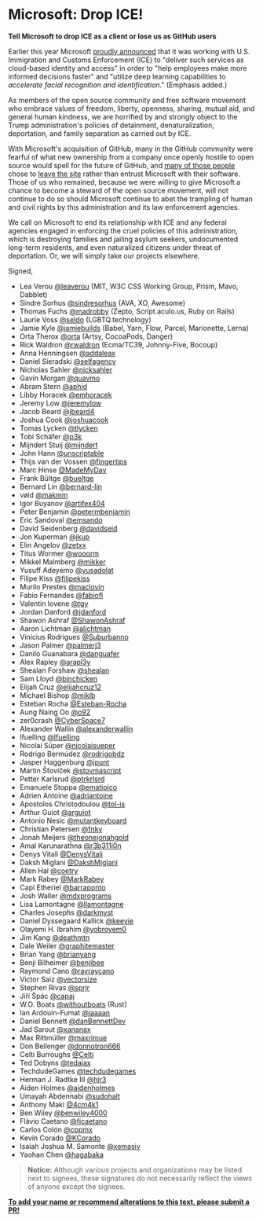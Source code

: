# Microsoft: Drop ICE!
**Tell Microsoft to drop ICE as a client or lose us as GitHub users**

Earlier this year Microsoft [proudly announced](https://blogs.msdn.microsoft.com/azuregov/2018/01/24/federal-agencies-continue-to-advance-capabilities-with-azure-government/) that it was working with U.S. Immigration and Customs Enforcement (ICE) to "deliver such services as cloud-based identity and access" in order to "help employees make more informed decisions faster" and "utilize deep learning capabilities to *accelerate facial recognition and identification*." (Emphasis added.)

As members of the open source community and free software movement who embrace values of freedom, liberty, openness, sharing, mutual aid, and general human kindness, we are horrified by and strongly object to the Trump administration's policies of detainment, denaturalization, deportation, and family separation as carried out by ICE.

With Microsoft's acquisition of GitHub, many in the GitHub community were fearful of what new ownership from a company once openly hostile to open source would spell for the future of GitHub, and [many of those people](https://www.bleepingcomputer.com/news/technology/gitlab-sees-huge-traffic-spike-after-news-of-microsoft-buying-github/) chose to [leave the site](https://docs.gitlab.com/ee/user/project/import/github.html) rather than entrust Microsoft with their software. Those of us who remained, because we were willing to give Microsoft a chance to become a steward of the open source movement, will not continue to do so should Microsoft continue to abet the trampling of human and civil rights by this administration and its law enforcement agencies.

We call on Microsoft to end its relationship with ICE and any federal agencies engaged in enforcing the cruel policies of this administration, which is destroying families and jailing asylum seekers, undocumented long-term residents, and even naturalized citizens under threat of deportation. Or, we will simply take our projects elsewhere.

Signed,

-  Lea Verou [@leaverou](https://github.com/leaverou) (MIT, W3C CSS Working Group, Prism, Mavo, Dabblet)
-  Sindre Sorhus [@sindresorhus](https://github.com/sindresorhus) (AVA, XO, Awesome)
-  Thomas Fuchs [@madrobby](https://github.com/madrobby) (Zepto, Script.aculo.us, Ruby on Rails)
-  Laurie Voss [@seldo](https://github.com/seldo) (LGBTQ.technology)
-  Jamie Kyle [@jamiebuilds](https://github.com/jamiebuilds) (Babel, Yarn, Flow, Parcel, Marionette, Lerna)
-  Orta Therox [@orta](https://github.com/orta) (Artsy, CocoaPods, Danger)
-  Rick Waldron [@rwaldron](https://github.com/rwaldron) (Ecma/TC39, Johnny-Five, Bocoup)
-  Anna Henningsen [@addaleax](https://github.com/addaleax)
-  Daniel Sieradski [@selfagency](https://github.com/selfagency)
-  Nicholas Sahler [@nicksahler](https://github.com/nicksahler)
-  Gavin Morgan [@quavmo](https://github.com/quavmo)
-  Abram Stern [@aphid](https://github.com/aphid)
-  Libby Horacek [@emhoracek](https://github.com/emhoracek)
-  Jeremy Low [@jeremylow](https://github.com/jeremylow)
-  Jacob Beard [@jbeard4](https://github.com/jbeard4)
-  Joshua Cook [@joshuacook](https://github.com/joshuacook)
-  Tomas Lycken [@tlycken](https://github.com/tlycken)
-  Tobi Schäfer [@p3k](https://github.com/p3k)
-  Mijndert Stuij [@mijndert](https://github.com/mijndert)
-  John Hann [@unscriptable](https://github.com/unscriptable)
-  Thijs van der Vossen [@fingertips](https://github.com/Fingertips)
-  Marc Hinse [@MadeMyDay](https://github.com/MadeMyDay)
-  Frank Bültge [@bueltge](https://github.com/bueltge)
-  Bernard Lin [@bernard-lin](https://github.com/bernard-lin)
-  vøid [@makmm](https://github.com/makmm)
-  Igor Buyanov [@artifex404](https://github.com/artifex404)
-  Peter Benjamin [@petermbenjamin](https://github.com/petermbenjamin)
-  Eric Sandoval [@emsando](https://github.com/emsando)
-  David Seidenberg [@davidseid](https://github.com/davidseid)
-  Jon Kuperman [@jkup](https://github.com/jkup)
-  Elin Angelov [@zetxx](https://github.com/zetxx)
-  Titus Wormer [@wooorm](https://github.com/wooorm)
-  Mikkel Malmberg [@mikker](https://github.com/mikker)
-  Yusuff Adeyemo [@yusadolat](https://github.com/yusadolat)
-  Filipe Kiss [@filipekiss](https://github.com/filipekiss)
-  Murilo Prestes [@maclovin](https://github.com/maclovin)
-  Fabio Fernandes [@fabiofl](https://github.com/fabiofl)
-  Valentin Iovene [@tgy](https://github.com/tgy)
-  Jordan Danford [@jdanford](https://github.com/jdanford)
-  Shawon Ashraf [@ShawonAshraf](https://github.com/ShawonAshraf)
-  Aaron Lichtman [@alichtman](https://github.com/alichtman)
-  Vinicius Rodrigues [@Suburbanno](https://github.com/Suburbanno)
-  Jason Palmer [@palmerj3](https://github.com/palmerj3)
-  Danilo Guanabara [@danguafer](https://github.com/danguafer)
-  Alex Rapley [@arapl3y](https://github.com/arapl3y)
-  Shealan Forshaw [@shealan](https://github.com/shealan)
-  Sam Lloyd [@binchicken](https://github.com/binchicken)
-  Elijah Cruz [@elijahcruz12](https://github.com/elijahcruz12)
-  Michael Bishop [@miklb](https://github.com/miklb)
-  Esteban Rocha [@Esteban-Rocha](https://github.com/Esteban-Rocha)
-  Aung Naing Oo [@o92](https://github.com/o92)
-  zer0crash [@CyberSpace7](https://github.com/CyberSpace7)
-  Alexander Wallin [@alexanderwallin](https://github.com/alexanderwallin)
-  lfuelling [@lfuelling](https://github.com/lfuelling)
-  Nicolai Süper [@nicolaisueper](https://github.com/nicolaisueper)
-  Rodrigo Bermúdez [@rodrigobdz](https://github.com/rodrigobdz)
-  Jasper Haggenburg [@jpunt](https://github.com/Jpunt)
-  Martin Šťovíček [@stovmascript](https://github.com/stovmascript)
-  Petter Karlsrud [@ptrkrlsrd](https://github.com/ptrkrlsrd)
-  Emanuele Stoppa [@ematipico](https://github.com/ematipico)
-  Adrien Antoine [@adriantoine](https://github.com/adriantoine)
-  Apostolos Christodoulou [@tol-is](https://github.com/tol-is)
-  Arthur Guiot [@arguiot](https://github.com/arguiot)
-  Antonio Nesic [@mutantkeyboard](https://github.com/mutantkeyboard) 
-  Christian Petersen [@fnky](https://github.com/fnky)
-  Jonah Meijers [@theonejonahgold](https://github.com/theonejonahgold)
-  Amal Karunarathna [@r3b311i0n](https://github.com/r3b311i0n)
-  Denys Vitali [@DenysVitali](https://github.com/denysvitali)
-  Daksh Miglani [@DakshMiglani](https://github.com/DakshMiglani)
-  Allen Hai [@coetry](https://github.com/coetry)
-  Mark Rabey [@MarkRabey](https://github.com/MarkRabey)
-  Capi Etheriel [@barraponto](https://github.com/barraponto)
-  Josh Waller [@mdxprograms](https://github.com/mdxprograms)
-  Lisa Lamontagne [@llamontagne](https://github.com/llamontagne)
-  Charles Josephs [@darkmyst](https://github.com/darkmyst)
-  Daniel Dyssegaard Kallick [@keevie](https://github.com/keevie)
-  Olayemi H. Ibrahim [@yobroyem0](https://github.com/yobroyem0)
-  Jim Kang [@deathmtn](https://github.com/jimkang)
-  Dale Weiler [@graphitemaster](https://github.com/graphitemaster)
-  Brian Yang [@brianyang](https://github.com/brianyang)
-  Benji Bilheimer [@benjibee](https://github.com/benjibee)
-  Raymond Cano [@rayraycano](https://github.com/rayraycano)
-  Victor Saiz [@vectorsize](https://github.com/vectorsize)
-  Stephen Rivas [@sprjr](https://github.com/sprjr)
-  Jiří Špác [@capaj](https://github.com/capaj)
-  W.O. Boats [@withoutboats](https://github.com/withoutboats) (Rust)
-  Ian Ardouin-Fumat [@iaaaan](https://github.com/iaaaan)
-  Daniel Bennett [@danBennettDev](https://github.com/danbennettdev)
-  Jad Sarout [@xananax](https://github.com/Xananax/)
-  Max Rittmüller [@maxrimue](https://github.com/maxrimue)
-  Don Bellenger [@donnotron666](https://github.com/donnotron666)
-  Celti Burroughs [@Celti](https://github.com/Celti)
-  Ted Dobyns [@tedajax](https://github.com/tedajax)
-  TechdudeGames [@techdudegames](https://github.com/techdudegames)
-  Herman J. Radtke III [@hjr3](https://github.com/hjr3)
-  Aiden Holmes [@aidenholmes](https://github.com/aidenholmes)
-  Umayah Abdennabi [@sudohalt](https://github.com/sudohalt)
-  Anthony Maki [@4cm4k1](https://github.com/4cm4k1)
-  Ben Wiley [@benwiley4000](https://github.com/benwiley4000)
-  Flávio Caetano [@fjcaetano](https://github.com/fjcaetano)
-  Carlos Colón [@cppmx](https://github.com/cppmx)
-  Kevin Corado [@KCorado](https://github.com/KCorado)
-  Isaiah Joshua M. Samonte [@xemasiv](https://github.com/xemasiv)
-  Yaohan Chen [@hagabaka](https://github.com/hagabaka)

> **Notice:** Although various projects and organizations may be listed next to signees, these signatures do not necessarily reflect the views of anyone except the signees.

**[To add your name or recommend alterations to this text, please submit a PR!](https://github.com/selfagency/microsoft-drop-ice/edit/master/README.md)**
